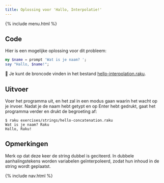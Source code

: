 ```yaml
---
title: Oplossing voor 'Hallo, Interpolatie!'
---
```


{% include menu.html %}

## Code

Hier is een mogelijke oplossing voor dit probleem:

```raku
my $name = prompt 'Wat is je naam? ';
say "Hallo, $name!";
```

🦋 Je kunt de broncode vinden in het bestand [hello-interpolation.raku](https://github.com/ash/raku-course/blob/master/exercises/strings/hello-interpolation.raku).

## Uitvoer

Voer het programma uit, en het zal in een modus gaan waarin het wacht op je invoer. Nadat je de naam hebt getypt en op Enter hebt gedrukt, gaat het programma verder en drukt de begroeting af:

```console
$ raku exercises/strings/hello-concatenation.raku
Wat is je naam? Raku
Hallo, Raku!
```

## Opmerkingen

Merk op dat deze keer de string dubbel is geciteerd. In dubbele aanhalingstekens worden variabelen geïnterpoleerd, zodat hun inhoud in de string wordt geplaatst.

{% include nav.html %}